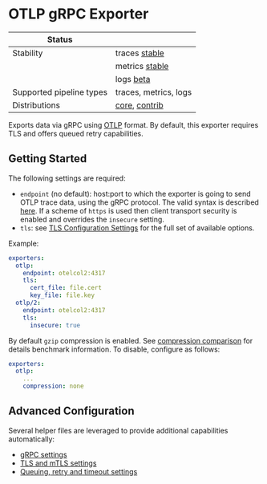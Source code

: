 # OTLP gRPC Exporter

| Status                   |                       |
| ------------------------ | --------------------- |
| Stability                | traces [stable]       |
|                          | metrics [stable]      |
|                          | logs [beta]           |
| Supported pipeline types | traces, metrics, logs |
| Distributions            | [core], [contrib]     |

Exports data via gRPC using [OTLP](
https://github.com/open-telemetry/opentelemetry-specification/blob/main/specification/protocol/otlp.md)
format. By default, this exporter requires TLS and offers queued retry capabilities.

## Getting Started

The following settings are required:

- `endpoint` (no default): host:port to which the exporter is going to send OTLP trace data,
using the gRPC protocol. The valid syntax is described
[here](https://github.com/grpc/grpc/blob/master/doc/naming.md).
If a scheme of `https` is used then client transport security is enabled and overrides the `insecure` setting.
- `tls`: see [TLS Configuration Settings](../../config/configtls/README.md) for the full set of available options.

Example:

```yaml
exporters:
  otlp:
    endpoint: otelcol2:4317
    tls:
      cert_file: file.cert
      key_file: file.key
  otlp/2:
    endpoint: otelcol2:4317
    tls:
      insecure: true
```

By default `gzip` compression is enabled. See [compression comparison](../../config/configgrpc/README.md#compression-comparison) for details benchmark information. To disable, configure as follows:

```yaml
exporters:
  otlp:
    ...
    compression: none
```

## Advanced Configuration

Several helper files are leveraged to provide additional capabilities automatically:

- [gRPC settings](https://github.com/open-telemetry/opentelemetry-collector/blob/main/config/configgrpc/README.md)
- [TLS and mTLS settings](https://github.com/open-telemetry/opentelemetry-collector/blob/main/config/configtls/README.md)
- [Queuing, retry and timeout settings](https://github.com/open-telemetry/opentelemetry-collector/blob/main/exporter/exporterhelper/README.md)

[beta]: https://github.com/open-telemetry/opentelemetry-collector#beta
[contrib]: https://github.com/open-telemetry/opentelemetry-collector-releases/tree/main/distributions/otelcol-contrib
[core]: https://github.com/open-telemetry/opentelemetry-collector-releases/tree/main/distributions/otelcol
[stable]: https://github.com/open-telemetry/opentelemetry-collector#stable
